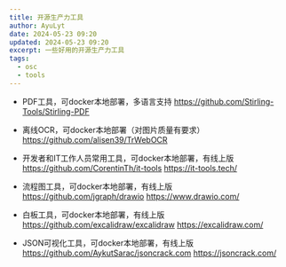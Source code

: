 ```yaml
---
title: 开源生产力工具
author: AyuLyt
date: 2024-05-23 09:20
updated: 2024-05-23 09:20
excerpt: 一些好用的开源生产力工具
tags:
  - osc
  - tools
---
```

- PDF工具，可docker本地部署，多语言支持
https://github.com/Stirling-Tools/Stirling-PDF

- 离线OCR，可docker本地部署（对图片质量有要求）
https://github.com/alisen39/TrWebOCR

- 开发者和IT工作人员常用工具，可docker本地部署，有线上版
https://github.com/CorentinTh/it-tools
https://it-tools.tech/

- 流程图工具，可docker本地部署，有线上版
https://github.com/jgraph/drawio
https://www.drawio.com/

- 白板工具，可docker本地部署，有线上版
https://github.com/excalidraw/excalidraw
https://excalidraw.com/

- JSON可视化工具，可docker本地部署，有线上版
https://github.com/AykutSarac/jsoncrack.com
https://jsoncrack.com/